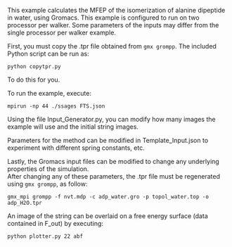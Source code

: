 This example calculates the MFEP of the isomerization of alanine dipeptide in water, using Gromacs.
This example is configured to run on two processor per walker.
Some parameters of the inputs may differ from the single processor per walker example.
  
First, you must copy the .tpr file obtained from `gmx grompp`.  The included Python script can be run as:

`python copytpr.py`

To do this for you.

To run the example, execute:

```
mpirun -np 44 ./ssages FTS.json
```

Using the file Input_Generator.py, you can modify how many images the example will use and the initial string images.  

Parameters for the method can be modified in Template_Input.json to experiment with different spring constants, etc.

Lastly, the Gromacs input files can be modified to change any underlying properties of the simulation.  
After changing any of these parameters, the .tpr file must be regenerated using `gmx grompp`, as follow:

```
gmx_mpi grompp -f nvt.mdp -c adp_water.gro -p topol_water.top -o adp_H2O.tpr
```

An image of the string can be overlaid on a free energy surface (data contained in F_out) by executing:
```
python plotter.py 22 abf
```

